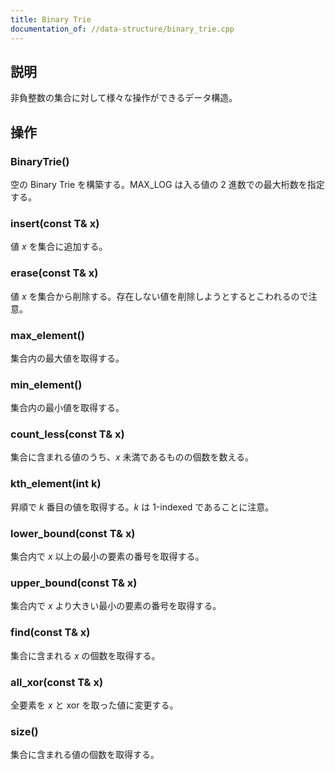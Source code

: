 ```yaml
---
title: Binary Trie
documentation_of: //data-structure/binary_trie.cpp
---
```


## 説明
非負整数の集合に対して様々な操作ができるデータ構造。

## 操作
### BinaryTrie()
空の Binary Trie を構築する。MAX_LOG は入る値の $2$ 進数での最大桁数を指定する。
### insert(const T& x)
値 $x$ を集合に追加する。
### erase(const T& x)
値 $x$ を集合から削除する。存在しない値を削除しようとするとこわれるので注意。
### max_element()
集合内の最大値を取得する。
### min_element()
集合内の最小値を取得する。
### count_less(const T& x)
集合に含まれる値のうち、$x$ 未満であるものの個数を数える。
### kth_element(int k)
昇順で $k$ 番目の値を取得する。$k$ は 1-indexed であることに注意。
### lower_bound(const T& x)
集合内で $x$ 以上の最小の要素の番号を取得する。
### upper_bound(const T& x)
集合内で $x$ より大きい最小の要素の番号を取得する。
### find(const T& x)
集合に含まれる $x$ の個数を取得する。
### all_xor(const T& x)
全要素を $x$ と xor を取った値に変更する。
### size()
集合に含まれる値の個数を取得する。